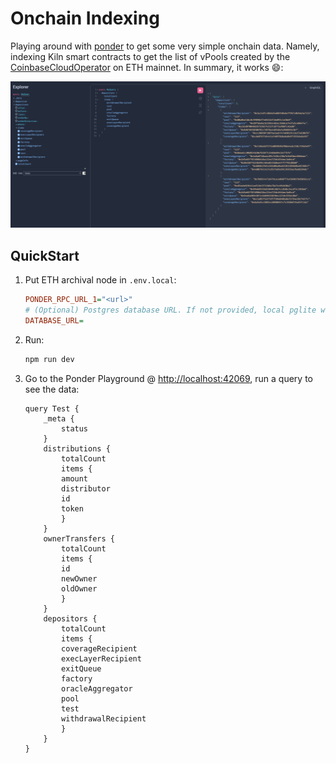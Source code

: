 # Onchain Indexing

Playing around with [ponder](https://github.com/ponder-sh/ponder) to get some very simple onchain data. Namely, indexing Kiln smart contracts to get the list of vPools created by the [CoinbaseCloudOperator](https://explorer.kiln.fi/vfactories/0x2d5e65ff87d986d18ac224e725dc654bec3a04cd) on ETH mainnet. In summary, it works :smile::

![It Works!](./docs/working.png)

## QuickStart

1. Put ETH archival node in `.env.local`:

    ```ini
    PONDER_RPC_URL_1="<url>"
    # (Optional) Postgres database URL. If not provided, local pglite will be used
    DATABASE_URL=
    ```

2. Run:

    ```bash
    npm run dev
    ```

3. Go to the Ponder Playground @ <http://localhost:42069>, run a query to see the data:

    ```gql
    query Test {
        _meta {
            status
        }
        distributions {
            totalCount
            items {
            amount
            distributor
            id
            token
            }
        }
        ownerTransfers {
            totalCount
            items {
            id
            newOwner
            oldOwner
            }
        }
        depositors {
            totalCount
            items {
            coverageRecipient
            execLayerRecipient
            exitQueue
            factory
            oracleAggregator
            pool
            test
            withdrawalRecipient
            }
        }
    }
    ```
